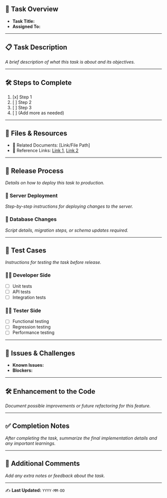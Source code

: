## 📌 Task Overview
- **Task Title:**  
- **Assigned To:** 

---

## 📋 Task Description
_A brief description of what this task is about and its objectives._

---

## 🛠 Steps to Complete
1. [x] Step 1  
2. [ ] Step 2  
3. [ ] Step 3  
4. [ ] (Add more as needed)  

---

## 📂 Files & Resources
- 📄 Related Documents: [Link/File Path]  
- 🔗 Reference Links: [Link 1](#), [Link 2](#)  

---

## 🚀 Release Process
_Details on how to deploy this task to production._

### 🔹 Server Deployment
_Step-by-step instructions for deploying changes to the server._  

### 🔹 Database Changes
_Script details, migration steps, or schema updates required._

---

## 🧪 Test Cases
_Instructions for testing the task before release._

### 👨‍💻 Developer Side
- [ ] Unit tests  
- [ ] API tests  
- [ ] Integration tests  

### 🧑‍🔬 Tester Side
- [ ] Functional testing  
- [ ] Regression testing  
- [ ] Performance testing  

---

## 🐞 Issues & Challenges
- **Known Issues:**  
- **Blockers:**  

---

## 🛠 Enhancement to the Code
_Document possible improvements or future refactoring for this feature._

---

## ✅ Completion Notes
_After completing the task, summarize the final implementation details and any important learnings._

---

## 📢 Additional Comments
_Add any extra notes or feedback about the task._

---

✍️ **Last Updated:** `YYYY-MM-DD`
